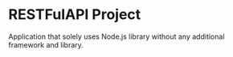 # RESTFulAPI Project
Application that solely uses Node.js library without any additional framework and library.  